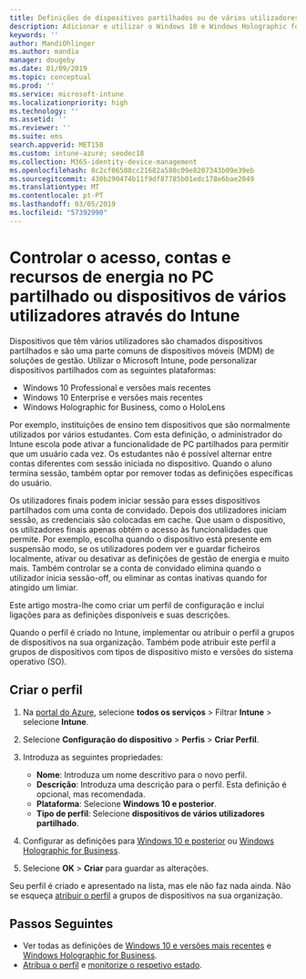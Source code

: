 ```yaml
---
title: Definições de dispositivos partilhados ou de vários utilizadores no Microsoft Intune – Azure | Documentos da Microsoft
description: Adicionar e utilizar o Windows 10 e Windows Holographic for Business dispositivos que são partilhados ou utilizados por vários utilizadores no Microsoft Intune. Ver uma lista de todas as definições e o que fazer em dispositivos, incluindo o Microsoft HoloLens. Controlar as contas de convidado, gerir contas e eliminar contas inativas, permitir ou impedir guardar para o armazenamento local, definir power e opções de estado de suspensão, escolher quando as atualizações são instaladas e utilizam dispositivos em ambientes de educação num perfil de configuração do dispositivo.
keywords: ''
author: MandiOhlinger
ms.author: mandia
manager: dougeby
ms.date: 01/09/2019
ms.topic: conceptual
ms.prod: ''
ms.service: microsoft-intune
ms.localizationpriority: high
ms.technology: ''
ms.assetid: ''
ms.reviewer: ''
ms.suite: ems
search.appverid: MET150
ms.custom: intune-azure; seodec18
ms.collection: M365-identity-device-management
ms.openlocfilehash: 8c2cf06508cc21682a580c09e8207343b09e39eb
ms.sourcegitcommit: 430b290474b11f9df87785b01edc178e6bae2049
ms.translationtype: MT
ms.contentlocale: pt-PT
ms.lasthandoff: 03/05/2019
ms.locfileid: "57392990"
---
```

# <a name="control-access-accounts-and-power-features-on-shared-pc-or-multi-user-devices-using-intune"></a>Controlar o acesso, contas e recursos de energia no PC partilhado ou dispositivos de vários utilizadores através do Intune

Dispositivos que têm vários utilizadores são chamados dispositivos partilhados e são uma parte comuns de dispositivos móveis (MDM) de soluções de gestão. Utilizar o Microsoft Intune, pode personalizar dispositivos partilhados com as seguintes plataformas:

- Windows 10 Professional e versões mais recentes
- Windows 10 Enterprise e versões mais recentes
- Windows Holographic for Business, como o HoloLens

Por exemplo, instituições de ensino tem dispositivos que são normalmente utilizados por vários estudantes. Com esta definição, o administrador do Intune escola pode ativar a funcionalidade de PC partilhados para permitir que um usuário cada vez. Os estudantes não é possível alternar entre contas diferentes com sessão iniciada no dispositivo. Quando o aluno termina sessão, também optar por remover todas as definições específicas do usuário.

Os utilizadores finais podem iniciar sessão para esses dispositivos partilhados com uma conta de convidado. Depois dos utilizadores iniciam sessão, as credenciais são colocadas em cache. Que usam o dispositivo, os utilizadores finais apenas obtém o acesso às funcionalidades que permite. Por exemplo, escolha quando o dispositivo está presente em suspensão modo, se os utilizadores podem ver e guardar ficheiros localmente, ativar ou desativar as definições de gestão de energia e muito mais. Também controlar se a conta de convidado elimina quando o utilizador inicia sessão-off, ou eliminar as contas inativas quando for atingido um limiar.

Este artigo mostra-lhe como criar um perfil de configuração e inclui ligações para as definições disponíveis e suas descrições.

Quando o perfil é criado no Intune, implementar ou atribuir o perfil a grupos de dispositivos na sua organização. Também pode atribuir este perfil a grupos de dispositivos com tipos de dispositivo misto e versões do sistema operativo (SO).

## <a name="create-the-profile"></a>Criar o perfil

1. Na [portal do Azure](https://portal.azure.com), selecione **todos os serviços** > Filtrar **Intune** > selecione **Intune**.
2. Selecione **Configuração do dispositivo** > **Perfis** > **Criar Perfil**.
3. Introduza as seguintes propriedades:

   - **Nome**: Introduza um nome descritivo para o novo perfil.
   - **Descrição**: Introduza uma descrição para o perfil. Esta definição é opcional, mas recomendada.
   - **Plataforma**: Selecione **Windows 10 e posterior**.
   - **Tipo de perfil**: Selecione **dispositivos de vários utilizadores partilhado**.

4. Configurar as definições para [Windows 10 e posterior](shared-user-device-settings-windows.md) ou [Windows Holographic for Business](shared-user-device-settings-windows-holographic.md).

5. Selecione **OK** > **Criar** para guardar as alterações.

Seu perfil é criado e apresentado na lista, mas ele não faz nada ainda. Não se esqueça [atribuir o perfil](device-profile-assign.md) a grupos de dispositivos na sua organização.

## <a name="next-steps"></a>Passos Seguintes

- Ver todas as definições de [Windows 10 e versões mais recentes](shared-user-device-settings-windows.md) e [Windows Holographic for Business](shared-user-device-settings-windows-holographic.md).
- [Atribua o perfil](device-profile-assign.md) e [monitorize o respetivo estado](device-profile-monitor.md).

